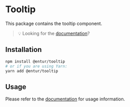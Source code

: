 # Tooltip

This package contains the tooltip component.

> 💡 Looking for the [documentation](https://linje.entur.no/komponenter/feedback/tooltip)?

## Installation

```sh
npm install @entur/tooltip
# or if you are using Yarn:
yarn add @entur/tooltip
```

## Usage

Please refer to the [documentation](https://linje.entur.no/komponenter/feedback/tooltip) for usage information.

